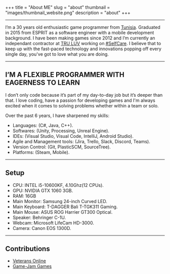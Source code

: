 +++
title = "About ME"
slug = "about"
thumbnail = "images/thumbnail_website.png"
description = "about"
+++

---------------------------
I’m a 30 years old enthusiastic game programmer from [Tunisia](https://www.youtube.com/watch?v=OtJVufo3IrA). 
Graduated in 2015 from ESPRIT as a software engineer with a mobile development background.
I have been making games since 2012 and I’m currently an independant contractor at [TRU LUV](https://truluv.ai/) working on [#SelfCare](https://apps.apple.com/us/app/selfcare/id1378384555).  I believe that to keep up with the fast-paced technology and innovations popping off every single day, you've got to love what you are doing.

---------------------------

## I’M A FLEXIBLE PROGRAMMER WITH EAGERNESS TO LEARN

I don’t only code because it’s part of my day-to-day job but it’s deeper than that. I love coding, have a passion for developing games and I'm always excited when it comes to solving problems whether within a team or solo.

Over the past 6 years, I have sharpened my skills:

* Languages: (C#, Java, C++).
* Softwares: (Unity, Processing, Unreal Engine).
* IDEs: (Visual Studio, Visual Code, IntelliJ, Android Studio).
* Agile and Management tools: (Jira, Trello, Slack, Discord, Teams).
* Version Control: (Git, PlasticSCM, SourceTree).
* Platforms: (Steam, Mobile).
---------------------------

## Setup

* CPU: INTEL i5-10600KF, 4.10Ghz(12 CPUs).
* GPU: NVIDIA GTX 1060 3GB.
* RAM: 16GB
* Main Monitor: Samsung 24-inch Curved LED.
* Main Keyboard: T-DAGGER Bali T-TGK311 Gaming.
* Main Mouse: ASUS ROG Harrier GT300 Optical.
* Speaker: Behringer C-1U.
* Webcam: Microsoft LifeCam HD-3000.
* Camera: Canon EOS 1300D.

---------------------------

## Contributions

* [Veterans Online](https://store.steampowered.com/app/492840/Veterans_Online__Open_Beta/)
* [Game-Jam Games](https://itch.io/profile/ghayoub)
